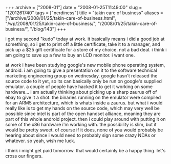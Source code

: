 +++
archive = ["2008-01"]
date = "2008-01-25T11:49:00"
slug = "1201261740"
tags = ["nerdiness"]
title = "takin care of business"
aliases = ["/archive/2008/01/25/takin-care-of-business.html", "/wp/2008/01/25/takin-care-of-business/", "/2008/01/25/takin-care-of-business/", "/blog/143"]
+++

i got my second "kudo" today at work. it basically means i did a good job
at something, so i get to print off a little certificate, take it to
a manager, and pick up a $25 gift certificate for a store of my choice.
not a bad deal. i think i am going to save up a few to buy an LCD monitor.
i want one.

at work i have been studying google's new mobile phone operating system,
android. i am going to give a presentation on it to the software technical
marketing engineering group on wednesday. google hasn't released the
source code to it yet, so its can basically only be run on google's
supplied emulator. a couple of people have hacked it to get it working on
some hardware... i am actually thinking about picking up a sharp zaurus
off of ebay to give it a shot. the binaries running on the emulator were
compiled for an ARM5 architecture, which is whats inside a zaurus. but
what i would really like is to get my hands on the source code, which may
very well be possible since intel is part of the open handset alliance,
meaning they are part of this whole android project. then i could play
around with putting it on some of the x86 hardware i'm working with. the
possibility is slim, but it would be pretty sweet. of course if it does,
none of you would probably be hearing about since i would need to probably
sign some crazy NDAs or whatever. so yeah, wish me luck.

i think i might get paid tomorrow. that would certainly be a happy thing.
let's cross our fingers.

